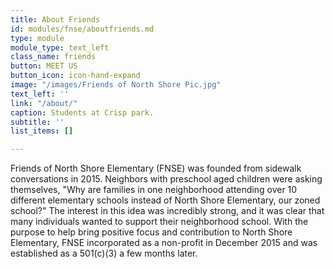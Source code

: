 ```yaml
---
title: About Friends
id: modules/fnse/aboutfriends.md
type: module
module_type: text_left
class_name: friends
button: MEET US
button_icon: icon-hand-expand
image: "/images/Friends of North Shore Pic.jpg"
text_left: ''
link: "/about/"
caption: Students at Crisp park.
subtitle: ''
list_items: []

---
```

Friends of North Shore Elementary (FNSE) was founded from sidewalk conversations in 2015. Neighbors with preschool aged children were asking themselves, "Why are families in one neighborhood attending over 10 different elementary schools instead of North Shore Elementary, our zoned school?" The interest in this idea was incredibly strong, and it was clear that many individuals wanted to support their neighborhood school. With the purpose to help bring positive focus and contribution to North Shore Elementary, FNSE incorporated as a non-profit in December 2015 and was established as a 501&#40;c)(3) a few months later.